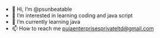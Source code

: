 - 👋 Hi, I’m @psunbeatable
- 👀 I’m interested in learning coding and java script
- 🌱 I’m currently learning java
- 📫 How to reach me pujaenterprisesprivateltd@gmail.com
